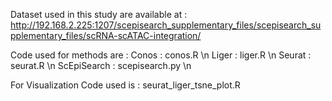 Dataset used in this study are available at :
http://192.168.2.225:1207/scepisearch_supplementary_files/scepisearch_supplementary_files/scRNA-scATAC-integration/

Code used for methods are :
Conos : conos.R \n
Liger : liger.R \n
Seurat : seurat.R \n
ScEpiSearch : scepisearch.py \n

For Visualization Code used is : seurat_liger_tsne_plot.R